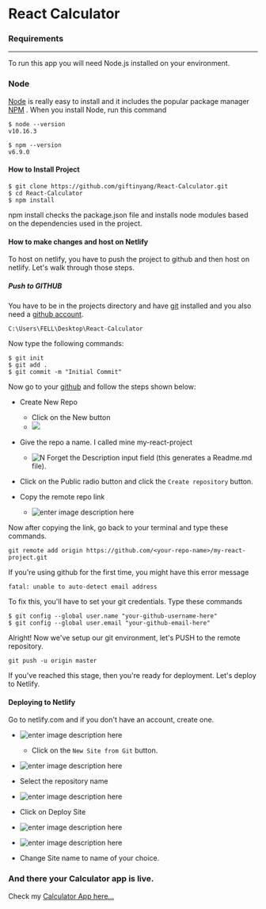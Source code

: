 # React Calculator
### Requirements
<hr>
To run this app you will need Node.js installed on your environment.

### Node
[Node](https://nodejs.org/en/download/) is really easy to install and it includes  the popular package manager [NPM](https://www.npmjs.com/) . When you install Node, run this command

    $ node --version
    v10.16.3
    
    $ npm --version
    v6.9.0

#### How to Install Project

    $ git clone https://github.com/giftinyang/React-Calculator.git
    $ cd React-Calculator
    $ npm install
npm install checks the package.json file and installs node modules based on the dependencies used in the project.

#### How to make changes and host on Netlify
To host on netlify, you have to push the project to github and then host on netlify. Let's walk through those steps.
##### Push to GITHUB
 You have to be in the projects directory and have [git](https://git-scm.com/) installed and you also need a [github account](https://github.com/).

    C:\Users\FELL\Desktop\React-Calculator

    
Now type the following commands: 

    $ git init
    $ git add .
    $ git commit -m "Initial Commit"
Now go to your  [github](https://github.com/) and follow the steps shown below:

 - Create New Repo
	- Click on the New button
	- ![](https://res.cloudinary.com/dinpc6uvd/image/upload/v1568120641/screencapture-github-2019-09-10-14_02_30_1.png)

- Give the repo a name. I called mine my-react-project
	- ![N](https://res.cloudinary.com/dinpc6uvd/image/upload/v1568120886/screencapture-github-new-2019-09-10-13_53_31.png)
Forget the Description input field (this generates a Readme.md file).
- Click on the Public radio button and  click the `Create repository` button.

- Copy the remote repo link
	- ![enter image description here](https://res.cloudinary.com/dinpc6uvd/image/upload/v1568121216/screencapture-github-giftinyang-my-react-project-2019-09-10-13_53_56.png)

Now after copying the link, go back to your terminal and type these commands.

    git remote add origin https://github.com/<your-repo-name>/my-react-project.git

If you're using github for the first time, you might have this error message

    fatal: unable to auto-detect email address
To fix this, you'll have to set your git credentials. Type these commands

    $ git config --global user.name "your-github-username-here"
    $ git config --global user.email "your-github-email-here"
Alright! Now we've setup our git environment, let's PUSH to the remote repository.

    git push -u origin master
If you've reached this stage, then you\'re ready for deployment. Let's deploy to Netlify.

#### Deploying to Netlify
Go to netlify.com and if you don't have an account, create one.

- ![enter image description here](https://res.cloudinary.com/dinpc6uvd/image/upload/v1568122050/screencapture-app-netlify-teams-giftinyang-sites-2019-09-10-14_26_45.png)
	- Click on the `New Site from Git` button.
- ![enter image description here](https://res.cloudinary.com/dinpc6uvd/image/upload/v1568122334/screencapture-app-netlify-start-repos-2019-09-10-14_29_24.png)
- Select the repository name
- ![enter image description here](https://res.cloudinary.com/dinpc6uvd/image/upload/v1568122285/screencapture-app-netlify-start-repos-giftinyang-React-Calculator-2019-09-10-14_30_03.png)
- Click on  Deploy Site
- ![enter image description here](https://res.cloudinary.com/dinpc6uvd/image/upload/v1568122285/screencapture-app-netlify-sites-brave-visvesvaraya-4e4248-overview-2019-09-10-14_30_29.png)

- ![enter image description here](https://res.cloudinary.com/dinpc6uvd/image/upload/v1568122588/screencapture-app-netlify-sites-brave-visvesvaraya-4e4248-settings-general-2019-09-10-14_30_44.png)
- Change Site name to name of  your choice.


### And there your Calculator app is live.
Check my [Calculator App here...](https://giftcalculator.netlify.com/)